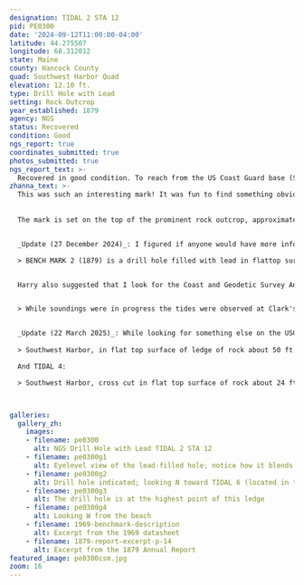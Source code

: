 ```yaml
---
designation: TIDAL 2 STA 12
pid: PE0300
date: '2024-09-12T11:00:00-04:00'
latitude: 44.275507
longitude: 68.312012
state: Maine
county: Hancock County
quad: Southwest Harbor Quad
elevation: 12.10 ft.
type: Drill Hole with Lead
setting: Rock Outcrop
year_established: 1879
agency: NGS
status: Recovered
condition: Good
ngs_report: true
coordinates_submitted: true
photos_submitted: true
ngs_report_text: >-
  Recovered in good condition. To reach from the US Coast Guard base (Southwest Harbor Sector Field Office) at the south end of Clark Point Road, take the driveway marked 8 Crows Nest on the east side of the fence about 200 ft (61.0 m) southerly along the east side of the Coast Guard buildings to the house at the south end.  Obtain permission to enter the property and beach south of the house, and proceed south and east around the house to the end of the fence and concrete retaining wall.  Descend to the beach. The mark is set in the top of a prominent outcropping ledge, about 15 feet southeast of TIDAL 6 STA 12 (PE0299). The mark is difficult to spot as it mimics the color, texture, and shape of lichen covering the rock outcrop.
zhanna_text: >-
  This was such an interesting mark! It was fun to find something obviously old (and to actually know what it was) and to find one that surveyor JRO—who has done so much excellent recovery work in the area—didn't find. I will admit, it took me a few minutes. Given the description, it wasn't clear what I was searching for or what it would look like. But the only likely location was the large ledge southeast of TIDAL 6, where JRO suspected that TIDAL 2 would be set. He was correct about that. There is so much gray and white lichen on this outcrop that the white-oxidized lead slug blends in and hides quite easily. It took me two passes over the outcrop to notice it, and even then, I wasn't sure until I got down close to the mark and noticed the "X" cut in the center and the punch mark that I was sure I'd found a survey mark.
  
  
  The mark is set on the top of the prominent rock outcrop, approximately 15 feet southeast of TIDAL 6. It is, as described, lead poured into a drill hole, with a punch mark and an "X" cut into the middle of it.


  _Update (27 December 2024)_: I figured if anyone would have more information about the history of this mark, it would be Harry Nelson. As usual, he didn't disappoint! He sent me a different [datasheet for this tidal station](/assets/docs/publications/20-Southwest-Harbor-Clark-Point-Mount-Desert-Island.pdf) that includes the monumentation date of TIDAL 2, which is 1879! The complete description is:

  > BENCH MARK 2 (1879) is a drill hole filled with lead in flattop surface of ledge of rock that extends about 15 feet out into the water, 24½ feet east of northeast (shore) end of U.S. Coast Guard Depot. Elevation: 17.66 feet above mean low water.


  Harry also suggested that I look for the Coast and Geodetic Survey Annual Reports for the years around 1879, which I found easily at [NOAA Library's Coast and Geodetic Survey Heritage Collections: Annual Reports]( https://library.noaa.gov/coast-geodetic-survey/annual-reports). The full [1879 report](/assets/docs/publications/c-gs-report-1879.pdf) is fascinating, and it does indeed mention the tidal station, although it does not directly include a description:


  > While soundings were in progress the tides were observed at Clark's Wharf, South West Harbor, Mount Desert Island. A bench-mark was established, and a description of its position has been filed with the hydrographic records. 


  _Update (22 March 2025)_: While looking for something else on the USGS datasheets, I happened to notice that this station, as well as TIDAL 5 (), are described there as well. Also of interest is a TIDAL 4, which doesn't currently appear in the NGS database but may still be findable.
  
  > Southwest Harbor, in flat top surface of ledge of rock about 50 ft. E. from shore end of Eastern Steamship Co. Wharf, 85 ft. from SW. cor. of building, formerly Clark's Store, 90 ft. from SE. cor. of old foundation, formerly part of  Clark's store; lead plug _USC&GS BM No. 2 (1979)_

  And TIDAL 4:

  > Southwest Harbor, cross cut in flat top surface of rock about 24 ft. E. of shore end of Eastern Steamship Co. wharf, 70 ft. from SW. cor. of building formerly Clark's store, 110 ft. from SE. cor. of old foundation, formerly part of Clark's store _"U.S.C. & G.S. B.M. No.4 (1905)"_



galleries:
  gallery_zh:
    images:
    - filename: pe0300
      alt: NGS Drill Hole with Lead TIDAL 2 STA 12 
    - filename: pe0300g1
      alt: Eyelevel view of the lead-filled hole; notice how it blends in with the surroundings     
    - filename: pe0300g2
      alt: Drill hole indicated; looking N toward TIDAL 6 (located in the corner of the seawall) 
    - filename: pe0300g3
      alt: The drill hole is at the highest point of this ledge    
    - filename: pe0300g4
      alt: Looking W from the beach  
    - filename: 1969-benchmark-description
      alt: Excerpt from the 1969 datasheet       
    - filename: 1879-report-excerpt-p-14
      alt: Excerpt from the 1879 Annual Report
featured_image: pe0300csm.jpg
zoom: 16     
---
```


